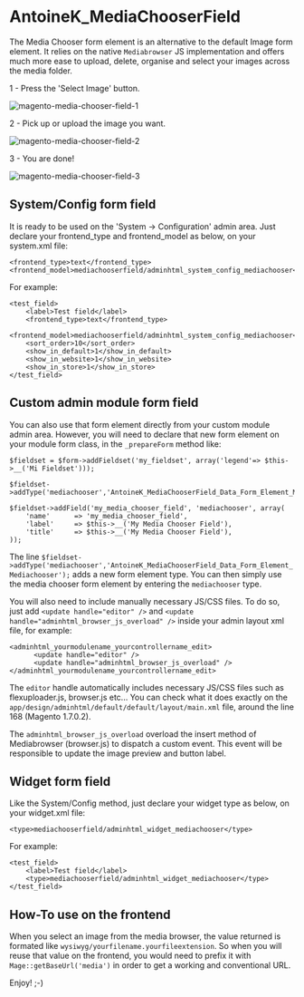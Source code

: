 AntoineK_MediaChooserField
==========================


The Media Chooser form element is an alternative to the default Image form element. It relies on the native ```Mediabrowser``` JS implementation and offers much more ease to upload, delete, organise and select your images across the media folder.

1 - Press the 'Select Image' button.


![magento-media-chooser-field-1](http://www.antoinekociuba.com/wp-content/uploads/2014/03/magento-media-chooser-field1.png)



2 - Pick up or upload the image you want.


![magento-media-chooser-field-2](http://www.antoinekociuba.com/wp-content/uploads/2014/03/magento-media-chooser-field2.png)


3 - You are done!


![magento-media-chooser-field-3](http://www.antoinekociuba.com/wp-content/uploads/2014/03/magento-media-chooser-field3.png)

## System/Config form field

It is ready to be used on the 'System -> Configuration' admin area.
Just declare your frontend_type and frontend_model as below, on your system.xml file:

```
<frontend_type>text</frontend_type>
<frontend_model>mediachooserfield/adminhtml_system_config_mediachooser</frontend_model>
```

For example:

```
<test_field>
    <label>Test field</label>
    <frontend_type>text</frontend_type>
    <frontend_model>mediachooserfield/adminhtml_system_config_mediachooser</frontend_model>
    <sort_order>10</sort_order>
    <show_in_default>1</show_in_default>
    <show_in_website>1</show_in_website>
    <show_in_store>1</show_in_store>
</test_field>
```

## Custom admin module form field

You can also use that form element directly from your custom module admin area.
However, you will need to declare that new form element on your module form class, in the ```_prepareForm``` method like:

```
$fieldset = $form->addFieldset('my_fieldset', array('legend'=> $this->__('Mi Fieldset')));

$fieldset->addType('mediachooser','AntoineK_MediaChooserField_Data_Form_Element_Mediachooser');

$fieldset->addField('my_media_chooser_field', 'mediachooser', array(
    'name'      => 'my_media_chooser_field',
    'label'     => $this->__('My Media Chooser Field'),
    'title'     => $this->__('My Media Chooser Field'),
));
```

The line ```$fieldset->addType('mediachooser','AntoineK_MediaChooserField_Data_Form_Element_Mediachooser');``` adds a new form element type.
You can then simply use the media chooser form element by entering the ```mediachooser``` type.

You will also need to include manually necessary JS/CSS files.
To do so, just add ```<update handle="editor" />``` and ```<update handle="adminhtml_browser_js_overload" />``` inside your admin layout xml file, for example:

```
<adminhtml_yourmodulename_yourcontrollername_edit>
      <update handle="editor" />
      <update handle="adminhtml_browser_js_overload" />
</adminhtml_yourmodulename_yourcontrollername_edit>
```

The ```editor``` handle automatically includes necessary JS/CSS files such as flexuploader.js, browser.js etc...
You can check what it does exactly on the ```app/design/adminhtml/default/default/layout/main.xml``` file, around the line 168 (Magento 1.7.0.2).

The ```adminhtml_browser_js_overload``` overload the insert method of Mediabrowser (browser.js) to dispatch a custom event.
This event will be responsible to update the image preview and button label.

## Widget form field

Like the System/Config method, just declare your widget type as below, on your widget.xml file:

```
<type>mediachooserfield/adminhtml_widget_mediachooser</type>
```

For example:

```
<test_field>
    <label>Test field</label>
    <type>mediachooserfield/adminhtml_widget_mediachooser</type>
</test_field>
```

## How-To use on the frontend

When you select an image from the media browser, the value returned is formated like ```wysiwyg/yourfilename.yourfileextension```.
So when you will reuse that value on the frontend, you would need to prefix it with ```Mage::getBaseUrl('media')``` in order to get a working and conventional URL.

Enjoy! ;-)
